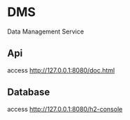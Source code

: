# DMS

Data Management Service


## Api

access http://127.0.0.1:8080/doc.html


## Database

access http://127.0.0.1:8080/h2-console